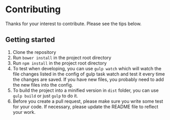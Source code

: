 # Contributing
Thanks for your interest to contribute. Please see the tips below.

## Getting started
1. Clone the repository
2. Run `bower install` in the project root directory
3. Run `npm install` in the project root directory
4. To test when developing, you can use `gulp watch` which will watch the file changes listed in the config of gulp task watch and test it every time the changes are saved. If you have new files, you probably need to add the new files into the config.
5. To build the project into a minified version in `dist` folder, you can use `gulp build` or just `gulp` to do it.
6. Before you create a pull request, please make sure you write some test for your code. If necessary, please update the README file to reflect your work.
